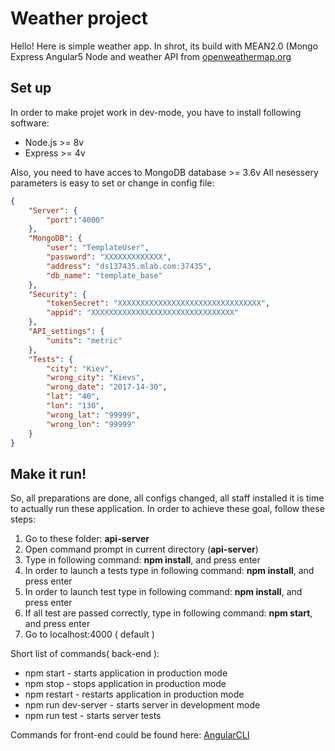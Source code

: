 # Weather project
Hello! Here is simple weather app. In shrot, its build with MEAN2.0 (Mongo Express Angular5 Node and weather API from [openweathermap.org](http://openweathermap.org)

## Set up
In order to make projet work in dev-mode, you have to install following software:
* Node.js >= 8v
* Express >= 4v

Also, you need to have acces to MongoDB database >= 3.6v 
All nesessery parameters is easy to set or change in config file: 
```json
{	
	"Server": {
		"port":"4000"
	},
	"MongoDB": {
		"user": "TemplateUser",
		"password": "XXXXXXXXXXXXX",
		"address": "ds137435.mlab.com:37435",
		"db_name": "template_base"
	},
	"Security": {
		"tokenSecret": "XXXXXXXXXXXXXXXXXXXXXXXXXXXXXXXX",
		"appid": "XXXXXXXXXXXXXXXXXXXXXXXXXXXXXXXX"
	},
	"API_settings": {
		"units": "metric"
	},	
	"Tests": {
		"city": "Kiev",
		"wrong_city": "Kievs",
		"wrong_date": "2017-14-30",
		"lat": "40",
		"lon": "130",
		"wrong_lat": "99999",
		"wrong_lon": "99999"
	}		
}

```
## Make it run!
So, all preparations are done, all configs changed, all staff installed it is time to actually run these application.
In order to achieve these goal, follow these steps:
1. Go to these folder: **api-server**
1. Open command prompt in current directory (**api-server**)
1. Type in following command:  **npm install**, and press enter
1. In order to launch a tests type in following command:  **npm install**, and press enter
1. In order to launch test type in following command:  **npm install**, and press enter
1. If all test are passed correctly, type in following command:  **npm start**, and press enter 
1. Go to localhost:4000 ( default )

Short list of commands( back-end ):
* npm start - starts application in production mode
* npm stop - stops application in production mode
* npm restart - restarts application in production mode
* npm run dev-server - starts server in development mode
* npm run test - starts server tests

Commands for front-end could be found here: [AngularCLI](https://github.com/angular/angular-cli)
